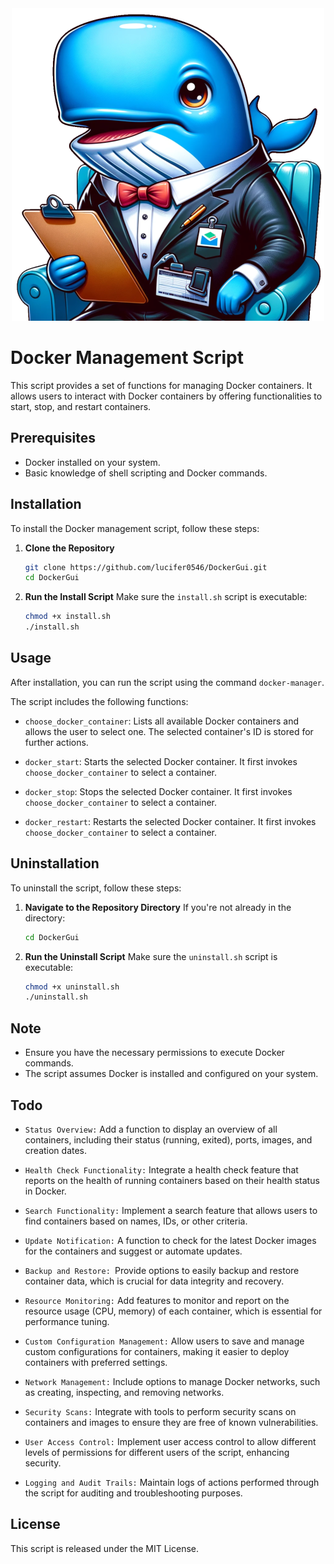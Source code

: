 
<div align="center">
  <img src="images/docker_whale.png" alt="Docker Whale Manager">
</div>


# Docker Management Script

This script provides a set of functions for managing Docker containers. It allows users to interact with Docker containers by offering functionalities to start, stop, and restart containers.

## Prerequisites

- Docker installed on your system.
- Basic knowledge of shell scripting and Docker commands.

## Installation

To install the Docker management script, follow these steps:

1. **Clone the Repository**
   ```bash
   git clone https://github.com/lucifer0546/DockerGui.git
   cd DockerGui
   ```

2. **Run the Install Script**
   Make sure the `install.sh` script is executable:
   ```bash
   chmod +x install.sh
   ./install.sh
   ```

## Usage
After installation, you can run the script using the command `docker-manager`.

The script includes the following functions:

- `choose_docker_container`: Lists all available Docker containers and allows the user to select one. The selected container's ID is stored for further actions.

- `docker_start`: Starts the selected Docker container. It first invokes `choose_docker_container` to select a container.

- `docker_stop`: Stops the selected Docker container. It first invokes `choose_docker_container` to select a container.

- `docker_restart`: Restarts the selected Docker container. It first invokes `choose_docker_container` to select a container.

## Uninstallation

To uninstall the script, follow these steps:

1. **Navigate to the Repository Directory**
   If you're not already in the directory:
   ```bash
   cd DockerGui
   ```

2. **Run the Uninstall Script**
   Make sure the `uninstall.sh` script is executable:
   ```bash
   chmod +x uninstall.sh
   ./uninstall.sh
   ```

## Note

- Ensure you have the necessary permissions to execute Docker commands.
- The script assumes Docker is installed and configured on your system.

## Todo
- `Status Overview:` Add a function to display an overview of all containers, including their status (running, exited), ports, images, and creation dates.

- `Health Check Functionality:` Integrate a health check feature that reports on the health of running containers based on their health status in Docker.

- `Search Functionality:` Implement a search feature that allows users to find containers based on names, IDs, or other criteria.

- `Update Notification:` A function to check for the latest Docker images for the containers and suggest or automate updates.

- `Backup and Restore: `Provide options to easily backup and restore container data, which is crucial for data integrity and recovery.

- `Resource Monitoring:` Add features to monitor and report on the resource usage (CPU, memory) of each container, which is essential for performance tuning.

- `Custom Configuration Management:` Allow users to save and manage custom configurations for containers, making it easier to deploy containers with preferred settings.

- `Network Management:` Include options to manage Docker networks, such as creating, inspecting, and removing networks.

- `Security Scans:` Integrate with tools to perform security scans on containers and images to ensure they are free of known vulnerabilities.

- `User Access Control:` Implement user access control to allow different levels of permissions for different users of the script, enhancing security.

- `Logging and Audit Trails:` Maintain logs of actions performed through the script for auditing and troubleshooting purposes. 

## License

This script is released under the MIT License.
